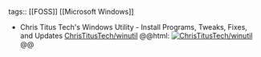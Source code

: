 tags:: [[FOSS]] [[Microsoft Windows]]

- Chris Titus Tech's Windows Utility - Install Programs, Tweaks, Fixes, and Updates
  [ChrisTitusTech/winutil](https://github.com/ChrisTitusTech/winutil)
  @@html: <a href="https://github.com/ChrisTitusTech/winutil/"><img src="https://github-readme-stats-astronomer.vercel.app/api/pin/?username=ChrisTitusTech&repo=winutil&theme=tokyonight" alt="ChrisTitusTech/winutil"/></a>@@
